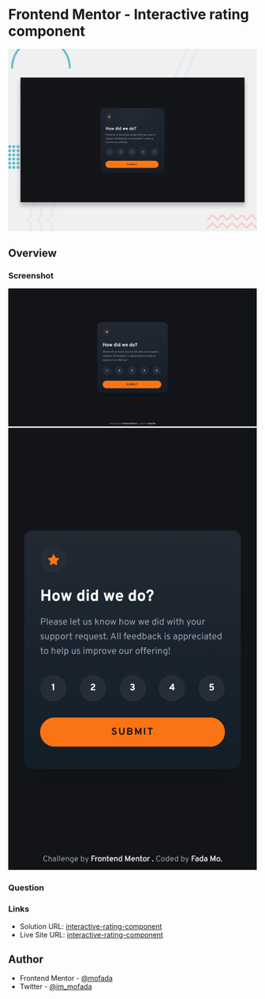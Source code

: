 # Frontend Mentor - Interactive rating component

![Design preview for the Interactive rating component coding challenge](./design/desktop-preview.jpg)

## Overview

### Screenshot

![screenshot](screenshot/screenshot.png)
![screenshot-mobile](screenshot/screenshot-mobile.png)

### Question

### Links

- Solution URL: [interactive-rating-component]()
- Live Site URL: [interactive-rating-component](https://mofada.github.io/frontend-mentor/challenges/interactive-rating-component/)

## Author

- Frontend Mentor - [@mofada](https://www.frontendmentor.io/profile/mofada)
- Twitter - [@im_mofada](https://x.com/im_mofada)
